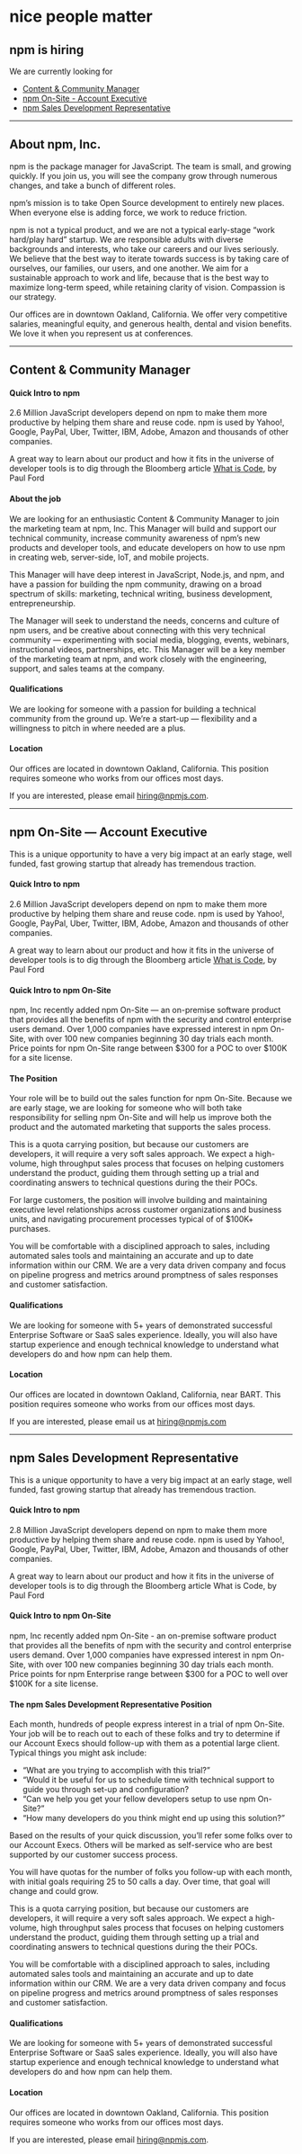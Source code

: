 <!--
title: Job listings &mdash; Marketing &amp; Revenue Growth Jobs in Oakland, CA · npm
-->


<hgroup>
  <h1>nice people matter</h1>
  <h2>npm is hiring</h2>
</hgroup>

We are currently looking for
* [Content & Community Manager](#npm-content-community-manager)
* [npm On-Site - Account Executive](#npm-On-Site-account-executive)
* [npm Sales Development Representative](#npm-Sales-Development-Representative)

------------------------------

## About npm, Inc.
npm is the package manager for JavaScript. The team is small, and growing quickly. If you join us, you will see the company grow through numerous changes, and take a bunch of different roles.

npm’s mission is to take Open Source development to entirely new places. When everyone else is adding force, we work to reduce friction.

npm is not a typical product, and we are not a typical early-stage “work hard/play hard” startup. We are responsible adults with diverse backgrounds and interests, who take our careers and our lives seriously. We believe that the best way to iterate towards success is by taking care of ourselves, our families, our users, and one another. We aim for a sustainable approach to work and life, because that is the best way to maximize long-term speed, while retaining clarity of vision. Compassion is our strategy.

Our offices are in downtown Oakland, California. We offer very competitive salaries, meaningful equity, and generous health, dental and vision benefits. We love it when you represent us at conferences.

------------------------------

## <a name="npm-content-community-manager"></a>Content & Community Manager

#### Quick Intro to npm

2.6 Million JavaScript developers depend on npm to make them more productive by helping them share and reuse code.   npm is used by Yahoo!, Google, PayPal, Uber, Twitter, IBM, Adobe, Amazon and thousands of other companies.

A great way to learn about our product and how it fits in the universe of developer tools is to dig through the Bloomberg article [What is Code](http://www.bloomberg.com/graphics/2015-paul-ford-what-is-code/), by Paul Ford

#### About the job

We are looking for an enthusiastic Content & Community Manager to join the marketing team at npm, Inc. This Manager will build and support our technical community, increase community awareness of npm’s new products and developer tools, and educate developers on how to use npm in creating web, server-side, IoT, and mobile projects.

This Manager will have deep interest in JavaScript, Node.js, and npm, and have a passion for building the npm community, drawing on a broad spectrum of skills: marketing, technical writing, business development, entrepreneurship.

The Manager will seek to understand the needs, concerns and culture of npm users, and be creative about connecting with this very technical community — experimenting with social media, blogging, events, webinars, instructional videos, partnerships, etc. This Manager will be a key member of the marketing team at npm, and work closely with the engineering, support, and sales teams at the company.

#### Qualifications

We are looking for someone with a passion for building a technical community from the ground up. We’re a start-up — flexibility and a willingness to pitch in where needed are a plus.

#### Location

Our offices are located in downtown Oakland, California. This position requires someone who works from our offices most days.

If you are interested, please email [hiring@npmjs.com](mailto:hiring@npmjs.com).


------------------------------

## <a name="npm-On-Site-account-executive"></a>npm On-Site — Account Executive

This is a unique opportunity to have a very big impact at an early stage, well funded, fast growing startup that already has tremendous traction.

#### Quick Intro to npm

2.6 Million JavaScript developers depend on npm to make them more productive by helping them share and reuse code.   npm is used by Yahoo!, Google, PayPal, Uber, Twitter, IBM, Adobe, Amazon and thousands of other companies.

A great way to learn about our product and how it fits in the universe of developer tools is to dig through the Bloomberg article [What is Code](http://www.bloomberg.com/graphics/2015-paul-ford-what-is-code/), by Paul Ford

#### Quick Intro to npm On-Site

npm, Inc recently added npm On-Site — an on-premise software product that provides all the benefits of npm with the security and control enterprise users demand. Over 1,000 companies have expressed interest in npm On-Site, with over 100 new companies beginning 30 day trials each month. Price points for npm On-Site range between $300 for a POC to over $100K for a site license.

#### The Position

Your role will be to build out the sales function for npm On-Site.   Because we are early stage, we are looking for someone who will both take responsibility for selling npm On-Site and will help us improve both the product and the automated marketing that supports the sales process.

This is a quota carrying position, but because our customers are developers, it will require a very soft sales approach.   We expect a high-volume, high throughput sales process that focuses on helping customers understand the product, guiding them through setting up a trial and coordinating answers to technical questions during the their POCs.

For large customers, the position will involve building and maintaining executive level relationships across customer organizations and business units, and navigating procurement processes typical of of $100K+ purchases.

You will be comfortable with a disciplined approach to sales, including automated sales tools and maintaining an accurate and up to date information within our CRM. We are a very data driven company and focus on pipeline progress and metrics around promptness of sales responses and customer satisfaction.

#### Qualifications

We are looking for someone with 5+ years of demonstrated successful Enterprise Software or SaaS sales experience.  Ideally, you will also have startup experience and enough technical knowledge to understand what developers do and how npm can help them.

#### Location

Our offices are located in downtown Oakland, California, near BART.  This position requires someone who works from our offices most days.

If you are interested, please email us at [hiring@npmjs.com](mailto:hiring@npmjs.com)

------------------------------

## <a name="npm-Sales-Development-Representative"></a>npm Sales Development Representative

This is a unique opportunity to have a very big impact at an early stage, well funded, fast growing startup that already has tremendous traction.

#### Quick Intro to npm

2.8 Million JavaScript developers depend on npm to make them more productive by helping them share and reuse code.   npm is used by Yahoo!, Google, PayPal, Uber, Twitter, IBM, Adobe, Amazon and thousands of other companies.

A great way to learn about our product and how it fits in the universe of developer tools is to dig through the Bloomberg article What is Code, by Paul Ford

#### Quick Intro to npm On-Site

npm, Inc recently added npm On-Site - an on-premise software product that provides all the benefits of npm with the security and control enterprise users demand. Over 1,000 companies have expressed interest in npm On-Site, with over 100 new companies beginning 30 day trials each month. Price points for npm Enterprise range between $300 for a POC to well over $100K for a site license.

#### The npm Sales Development Representative Position

Each month, hundreds of people express interest in a trial of npm On-Site.   Your job will be to reach out to each of these folks and try to determine if our Account Execs should follow-up with them as a potential large client.  Typical things you might ask include:

*	“What are you trying to accomplish with this trial?”
*	“Would it be useful for us to schedule time with technical support to guide you through set-up and configuration?
*	“Can we help you get your fellow developers setup to use npm On-Site?”
*	“How many developers do you think might end up using this solution?”

Based on the results of your quick discussion, you’ll refer some folks over to our Account Execs.   Others will be marked as self-service who are best supported by our customer success process.   

You will have quotas for the number of folks you follow-up with each month, with initial goals requiring 25 to 50 calls a day.   Over time, that goal will change and could grow.

This is a quota carrying position, but because our customers are developers, it will require a very soft sales approach.   We expect a high-volume, high throughput sales process that focuses on helping customers understand the product, guiding them through setting up a trial and coordinating answers to technical questions during the their POCs.

You will be comfortable with a disciplined approach to sales, including automated sales tools and maintaining an accurate and up to date information within our CRM.   We are a very data driven company and focus on pipeline progress and metrics around promptness of sales responses and customer satisfaction.

#### Qualifications

We are looking for someone with 5+ years of demonstrated successful Enterprise Software or SaaS sales experience.  Ideally, you will also have startup experience and enough technical knowledge to understand what developers do and how npm can help them.

#### Location

Our offices are located in downtown Oakland, California. This position requires someone who works from our offices most days.

If you are interested, please email [hiring@npmjs.com](mailto:hiring@npmjs.com).
